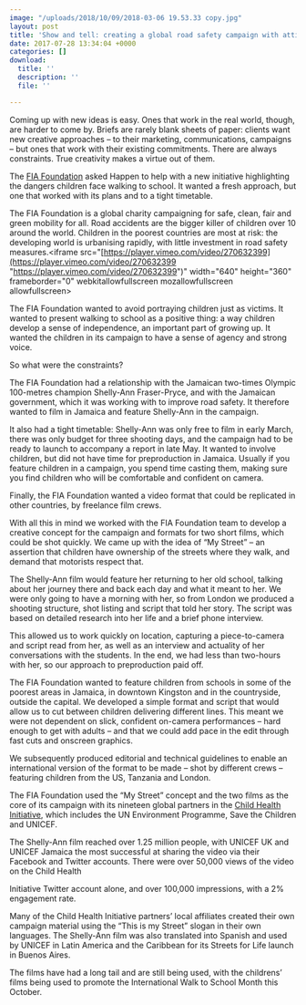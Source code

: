 ```yaml
---
image: "/uploads/2018/10/09/2018-03-06 19.53.33 copy.jpg"
layout: post
title: 'Show and tell: creating a global road safety campaign with attitude'
date: 2017-07-28 13:34:04 +0000
categories: []
download:
  title: ''
  description: ''
  file: ''

---
```

Coming up with new ideas is easy. Ones that work in the real world, though, are harder to come by. Briefs are rarely blank sheets of paper: clients want new creative approaches – to their marketing, communications, campaigns – but ones that work with their existing commitments. There are always constraints. True creativity makes a virtue out of them.

The [FIA Foundation](https://www.fiafoundation.org/) asked Happen to help with a new initiative highlighting the dangers children face walking to school. It wanted a fresh approach, but one that worked with its plans and to a tight timetable.

The FIA Foundation is a global charity campaigning for safe, clean, fair and green mobility for all. Road accidents are the bigger killer of children over 10 around the world. Children in the poorest countries are most at risk: the developing world is urbanising rapidly, with little investment in road safety measures.<iframe src="[https://player.vimeo.com/video/270632399](https://player.vimeo.com/video/270632399 "https://player.vimeo.com/video/270632399")" width="640" height="360" frameborder="0" webkitallowfullscreen mozallowfullscreen allowfullscreen></iframe>

The FIA Foundation wanted to avoid portraying children just as victims. It wanted to present walking to school as a positive thing: a way children develop a sense of independence, an important part of growing up. It wanted the children in its campaign to have a sense of agency and strong voice.

So what were the constraints?

The FIA Foundation had a relationship with the Jamaican two-times Olympic 100-metres champion Shelly-Ann Fraser-Pryce, and with the Jamaican government, which it was working with to improve road safety. It therefore wanted to film in Jamaica and feature Shelly-Ann in the campaign.

It also had a tight timetable: Shelly-Ann was only free to film in early March, there was only budget for three shooting days, and the campaign had to be ready to launch to accompany a report in late May. It wanted to involve children, but did not have time for preproduction in Jamaica. Usually if you feature children in a campaign, you spend time casting them, making sure you find children who will be comfortable and confident on camera.

Finally, the FIA Foundation wanted a video format that could be replicated in other countries, by freelance film crews.

With all this in mind we worked with the FIA Foundation team to develop a creative concept for the campaign and formats for two short films, which could be shot quickly. We came up with the idea of “My Street” – an assertion that children have ownership of the streets where they walk, and demand that motorists respect that.

The Shelly-Ann film would feature her returning to her old school, talking about her journey there and back each day and what it meant to her. We were only going to have a morning with her, so from London we produced a shooting structure, shot listing and script that told her story. The script was based on detailed research into her life and a brief phone interview.

This allowed us to work quickly on location, capturing a piece-to-camera and script read from her, as well as an interview and actuality of her conversations with the students. In the end, we had less than two-hours with her, so our approach to preproduction paid off.

The FIA Foundation wanted to feature children from schools in some of the poorest areas in Jamaica, in downtown Kingston and in the countryside, outside the capital. We developed a simple format and script that would allow us to cut between children delivering different lines. This meant we were not dependent on slick, confident on-camera performances – hard enough to get with adults – and that we could add pace in the edit through fast cuts and onscreen graphics.

We subsequently produced editorial and technical guidelines to enable an international version of the format to be made – shot by different crews – featuring children from the US, Tanzania and London.

The FIA Foundation used the “My Street” concept and the two films as the core of its campaign with its nineteen global partners in the [Child Health Initiative](https://www.childhealthinitiative.org/), which includes the UN Environment Programme, Save the Children and UNICEF.

The Shelly-Ann film reached over 1.25 million people, with UNICEF UK and UNICEF Jamaica the most successful at sharing the video via their Facebook and Twitter accounts. There were over 50,000 views of the video on the Child Health

Initiative Twitter account alone, and over 100,000 impressions, with a 2% engagement rate.

Many of the Child Health Initiative partners’ local affiliates created their own campaign material using the “This is my Street” slogan in their own languages. The Shelly-Ann film was also translated into Spanish and used by UNICEF in Latin America and the Caribbean for its Streets for Life launch in Buenos Aires.

The films have had a long tail and are still being used, with the childrens’ films being used to promote the International Walk to School Month this October.